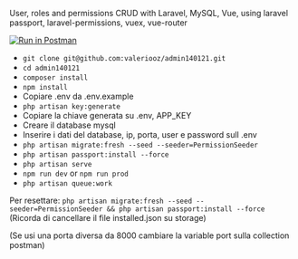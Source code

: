 User, roles and permissions CRUD with Laravel, MySQL, Vue, using laravel passport, laravel-permissions, vuex, vue-router

[![Run in Postman](https://run.pstmn.io/button.svg)](https://app.getpostman.com/run-collection/aff1424de760839b69ec)

-   `git clone git@github.com:valeriooz/admin140121.git`
-   `cd admin140121`
-   `composer install`
-   `npm install`
-   Copiare .env da .env.example
-   `php artisan key:generate`
-   Copiare la chiave generata su .env, APP_KEY
-   Creare il database mysql
-   Inserire i dati del database, ip, porta, user e password sull .env
-   `php artisan migrate:fresh --seed --seeder=PermissionSeeder`
-   `php artisan passport:install --force`
-   `php artisan serve`
-   `npm run dev` or `npm run prod`
-   `php artisan queue:work`

Per resettare:
`php artisan migrate:fresh --seed --seeder=PermissionSeeder && php artisan passport:install --force`
(Ricorda di cancellare il file installed.json su storage)

(Se usi una porta diversa da 8000 cambiare la variable port sulla collection postman)
